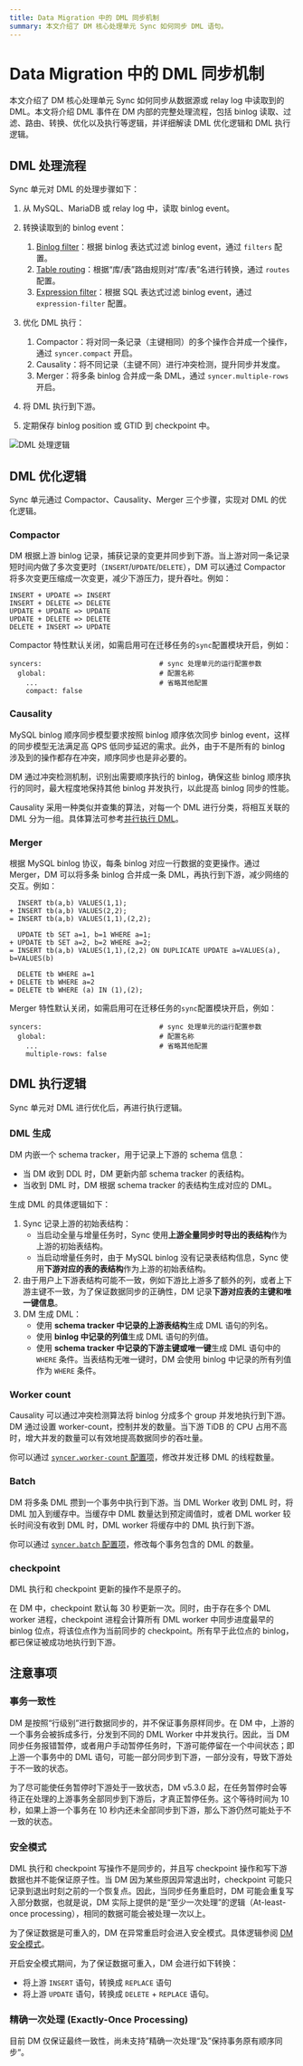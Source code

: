 ```yaml
---
title: Data Migration 中的 DML 同步机制
summary: 本文介绍了 DM 核心处理单元 Sync 如何同步 DML 语句。
---
```


# Data Migration 中的 DML 同步机制

本文介绍了 DM 核心处理单元 Sync 如何同步从数据源或 relay log 中读取到的 DML。本文将介绍 DML 事件在 DM 内部的完整处理流程，包括 binlog 读取、过滤、路由、转换、优化以及执行等逻辑，并详细解读 DML 优化逻辑和 DML 执行逻辑。

## DML 处理流程

Sync 单元对 DML 的处理步骤如下：

1. 从 MySQL、MariaDB 或 relay log 中，读取 binlog event。
2. 转换读取到的 binlog event：

    1. [Binlog filter](/dm/dm-key-features.md#binlog-event-filter)：根据 binlog 表达式过滤 binlog event，通过 `filters` 配置。
    2. [Table routing](/dm/dm-key-features.md#table-routing)：根据“库/表”路由规则对“库/表”名进行转换，通过 `routes` 配置。
    3. [Expression filter](/filter-dml-event.md)：根据 SQL 表达式过滤 binlog event，通过 `expression-filter` 配置。

3. 优化 DML 执行：

    1. Compactor：将对同一条记录（主键相同）的多个操作合并成一个操作，通过 `syncer.compact` 开启。
    2. Causality：将不同记录（主键不同）进行冲突检测，提升同步并发度。
    3. Merger：将多条 binlog 合并成一条 DML，通过 `syncer.multiple-rows` 开启。

4. 将 DML 执行到下游。
5. 定期保存 binlog position 或 GTID 到 checkpoint 中。

![DML 处理逻辑](/media/dm/dm-dml-replication-logic.png)

## DML 优化逻辑

Sync 单元通过 Compactor、Causality、Merger 三个步骤，实现对 DML 的优化逻辑。

### Compactor

DM 根据上游 binlog 记录，捕获记录的变更并同步到下游。当上游对同一条记录短时间内做了多次变更时（`INSERT`/`UPDATE`/`DELETE`），DM 可以通过 Compactor 将多次变更压缩成一次变更，减少下游压力，提升吞吐。例如：

```
INSERT + UPDATE => INSERT
INSERT + DELETE => DELETE
UPDATE + UPDATE => UPDATE
UPDATE + DELETE => DELETE
DELETE + INSERT => UPDATE
```

Compactor 特性默认关闭，如需启用可在迁移任务的`sync`配置模块开启，例如：

```
syncers:                             # sync 处理单元的运行配置参数
  global:                            # 配置名称
    ...                              # 省略其他配置
    compact: false
```

### Causality

MySQL binlog 顺序同步模型要求按照 binlog 顺序依次同步 binlog event，这样的同步模型无法满足高 QPS 低同步延迟的需求。此外，由于不是所有的 binlog 涉及到的操作都存在冲突，顺序同步也是非必要的。

DM 通过冲突检测机制，识别出需要顺序执行的 binlog，确保这些 binlog 顺序执行的同时，最大程度地保持其他 binlog 并发执行，以此提高 binlog 同步的性能。

Causality 采用一种类似并查集的算法，对每一个 DML 进行分类，将相互关联的 DML 分为一组。具体算法可参考[并行执行 DML](https://pingcap.com/zh/blog/tidb-binlog-source-code-reading-8#并行执行DML)。

### Merger

根据 MySQL binlog 协议，每条 binlog 对应一行数据的变更操作。通过 Merger，DM 可以将多条 binlog 合并成一条 DML，再执行到下游，减少网络的交互。例如：

```
  INSERT tb(a,b) VALUES(1,1);
+ INSERT tb(a,b) VALUES(2,2);
= INSERT tb(a,b) VALUES(1,1),(2,2);

  UPDATE tb SET a=1, b=1 WHERE a=1;
+ UPDATE tb SET a=2, b=2 WHERE a=2;
= INSERT tb(a,b) VALUES(1,1),(2,2) ON DUPLICATE UPDATE a=VALUES(a), b=VALUES(b)

  DELETE tb WHERE a=1
+ DELETE tb WHERE a=2
= DELETE tb WHERE (a) IN (1),(2);
```

Merger 特性默认关闭，如需启用可在迁移任务的`sync`配置模块开启，例如：

```
syncers:                             # sync 处理单元的运行配置参数
  global:                            # 配置名称
    ...                              # 省略其他配置
    multiple-rows: false
```

## DML 执行逻辑

Sync 单元对 DML 进行优化后，再进行执行逻辑。

### DML 生成

DM 内嵌一个 schema tracker，用于记录上下游的 schema 信息：

* 当 DM 收到 DDL 时，DM 更新内部 schema tracker 的表结构。
* 当收到 DML 时，DM 根据 schema tracker 的表结构生成对应的 DML。

生成 DML 的具体逻辑如下：

1. Sync 记录上游的初始表结构：
    * 当启动全量与增量任务时，Sync 使用**上游全量同步时导出的表结构**作为上游的初始表结构。
    * 当启动增量任务时，由于 MySQL binlog 没有记录表结构信息，Sync 使用**下游对应的表的表结构**作为上游的初始表结构。
2. 由于用户上下游表结构可能不一致，例如下游比上游多了额外的列，或者上下游主键不一致，为了保证数据同步的正确性，DM 记录**下游对应表的主键和唯一键信息**。
3. DM 生成 DML：
    * 使用 **schema tracker 中记录的上游表结构**生成 DML 语句的列名。
    * 使用 **binlog 中记录的列值**生成 DML 语句的列值。
    * 使用 **schema tracker 中记录的下游主键或唯一键**生成 DML 语句中的 `WHERE` 条件。当表结构无唯一键时，DM 会使用 binlog 中记录的所有列值作为 `WHERE` 条件。

### Worker count

Causality 可以通过冲突检测算法将 binlog 分成多个 group 并发地执行到下游。DM 通过设置 worker-count，控制并发的数量。当下游 TiDB 的 CPU 占用不高时，增大并发的数量可以有效地提高数据同步的吞吐量。

你可以通过 [`syncer.worker-count` 配置项](/dm/dm-tune-configuration.md#worker-count)，修改并发迁移 DML 的线程数量。

### Batch

DM 将多条 DML 攒到一个事务中执行到下游。当 DML Worker 收到 DML 时，将 DML 加入到缓存中。当缓存中 DML 数量达到预定阈值时，或者 DML worker 较长时间没有收到 DML 时，DML worker 将缓存中的 DML 执行到下游。

你可以通过 [`syncer.batch` 配置项](/dm/dm-tune-configuration.md#batch)，修改每个事务包含的 DML 的数量。

### checkpoint

DML 执行和 checkpoint 更新的操作不是原子的。

在 DM 中，checkpoint 默认每 30 秒更新一次。同时，由于存在多个 DML worker 进程，checkpoint 进程会计算所有 DML worker 中同步进度最早的 binlog 位点，将该位点作为当前同步的 checkpoint。所有早于此位点的 binlog，都已保证被成功地执行到下游。

<!-- 关于 Checkpoint 的详细信息，参考 Checkpoint /dm/dm-checkpoint.md。-->

## 注意事项

### 事务一致性

DM 是按照“行级别”进行数据同步的，并不保证事务原样同步。在 DM 中，上游的一个事务会被拆成多行，分发到不同的 DML Worker 中并发执行。因此，当 DM 同步任务报错暂停，或者用户手动暂停任务时，下游可能停留在一个中间状态；即上游一个事务中的 DML 语句，可能一部分同步到下游，一部分没有，导致下游处于不一致的状态。

为了尽可能使任务暂停时下游处于一致状态，DM v5.3.0 起，在任务暂停时会等待正在处理的上游事务全部同步到下游后，才真正暂停任务。这个等待时间为 10 秒，如果上游一个事务在 10 秒内还未全部同步到下游，那么下游仍然可能处于不一致的状态。

### 安全模式

DML 执行和 checkpoint 写操作不是同步的，并且写 checkpoint 操作和写下游数据也并不能保证原子性。当 DM 因为某些原因异常退出时，checkpoint 可能只记录到退出时刻之前的一个恢复点。因此，当同步任务重启时，DM 可能会重复写入部分数据，也就是说，DM 实际上提供的是“至少一次处理”的逻辑（At-least-once processing），相同的数据可能会被处理一次以上。

为了保证数据是可重入的，DM 在异常重启时会进入安全模式。具体逻辑参阅 [DM 安全模式](/dm/dm-safe-mode.md)。

开启安全模式期间，为了保证数据可重入，DM 会进行如下转换：

* 将上游 `INSERT` 语句，转换成 `REPLACE` 语句
* 将上游 `UPDATE` 语句，转换成 `DELETE` + `REPLACE` 语句。

### 精确一次处理 (Exactly-Once Processing)

目前 DM 仅保证最终一致性，尚未支持”精确一次处理“及”保持事务原有顺序同步“。
